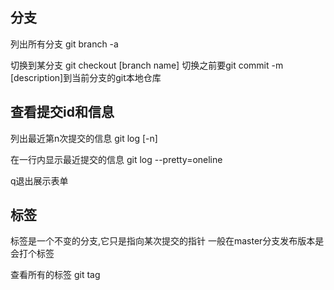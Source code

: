 分支
------------

列出所有分支
git branch -a

切换到某分支
git checkout [branch name]
切换之前要git commit -m [description]到当前分支的git本地仓库


查看提交id和信息
------------

列出最近第n次提交的信息
git log [-n]

在一行内显示最近提交的信息
git log --pretty=oneline

q退出展示表单

标签
------------
标签是一个不变的分支,它只是指向某次提交的指针
一般在master分支发布版本是会打个标签

查看所有的标签
git tag
